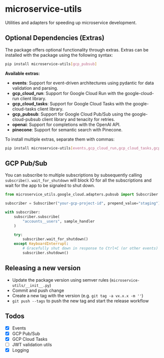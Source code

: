 # microservice-utils

Utilities and adapters for speeding up microservice development.

## Optional Dependencies (Extras)

The package offers optional functionality through extras. Extras can be installed with the package using the following syntax:

```bash
pip install microservice-utils[gcp_pubsub]
```

**Available extras:**

- **events**: Support for event-driven architectures using pydantic for data validation and parsing.
- **gcp_cloud_run**: Support for Google Cloud Run with the google-cloud-run client library.
- **gcp_cloud_tasks**: Support for Google Cloud Tasks with the google-cloud-tasks client library.
- **gcp_pubsub**: Support for Google Cloud Pub/Sub using the google-cloud-pubsub client library and tenacity for retries.
- **openai**: Support for completions with the OpenAI API.
- **pinecone**: Support for semantic search with Pinecone.

To install multiple extras, separate them with commas:

```bash
pip install microservice-utils[events,gcp_cloud_run,gcp_cloud_tasks,gcp_pubsub,openai,pinecone]
```

## GCP Pub/Sub
You can subscribe to multiple subscriptions by subsequently calling `subscribe()`. `wait_for_shutdown` will block IO
for all the subscriptions and wait for the app to be signaled to shut down.

```python
from microservice_utils.google_cloud.adapters.pubsub import Subscriber

subscriber = Subscriber("your-gcp-project-id", prepend_value="staging")

with subscriber:
    subscriber.subscribe(
        "accounts__users", sample_handler
    )

    try:
        subscriber.wait_for_shutdown()
    except KeyboardInterrupt:
        # Gracefully shut down in response to Ctrl+C (or other events)
        subscriber.shutdown()
```

## Releasing a new version
- Update the package version using semver rules (`microservice-utils/__init__.py`)
- Commit and push change
- Create a new tag with the version (e.g. `git tag -a vx.x.x -m ''`)
- `git push --tags` to push the new tag and start the release workflow

## Todos

- [x] Events
- [x] GCP Pub/Sub
- [x] GCP Cloud Tasks
- [ ] JWT validation utils
- [x] Logging
